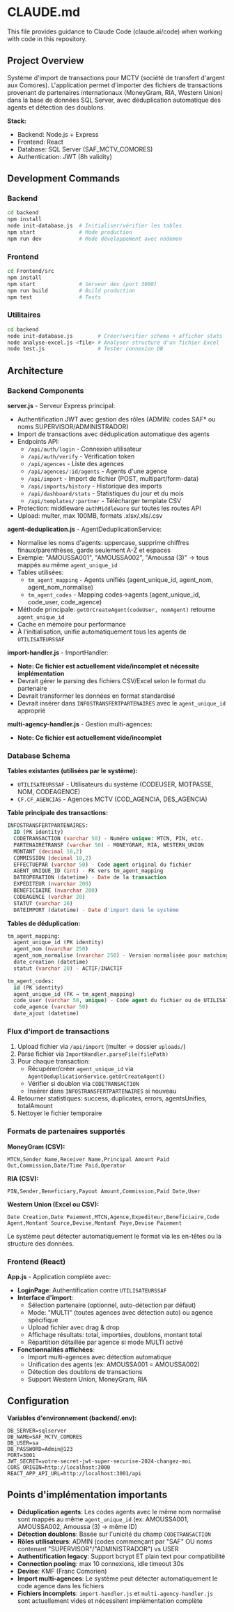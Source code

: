 # CLAUDE.md

This file provides guidance to Claude Code (claude.ai/code) when working with code in this repository.

## Project Overview

Système d'import de transactions pour MCTV (société de transfert d'argent aux Comores). L'application permet d'importer des fichiers de transactions provenant de partenaires internationaux (MoneyGram, RIA, Western Union) dans la base de données SQL Server, avec déduplication automatique des agents et détection des doublons.

**Stack:**
- Backend: Node.js + Express
- Frontend: React
- Database: SQL Server (SAF_MCTV_COMORES)
- Authentication: JWT (8h validity)

## Development Commands

### Backend
```bash
cd backend
npm install
node init-database.js  # Initialiser/vérifier les tables
npm start              # Mode production
npm run dev            # Mode développement avec nodemon
```

### Frontend
```bash
cd Frontend/src
npm install
npm start              # Serveur dev (port 3000)
npm run build          # Build production
npm test               # Tests
```

### Utilitaires
```bash
cd backend
node init-database.js        # Créer/vérifier schema + afficher stats
node analyse-excel.js <file> # Analyser structure d'un fichier Excel
node test.js                 # Tester connexion DB
```

## Architecture

### Backend Components

**server.js** - Serveur Express principal:
- Authentification JWT avec gestion des rôles (ADMIN: codes SAF* ou noms SUPERVISOR/ADMINISTRADOR)
- Import de transactions avec déduplication automatique des agents
- Endpoints API:
  - `/api/auth/login` - Connexion utilisateur
  - `/api/auth/verify` - Vérification token
  - `/api/agences` - Liste des agences
  - `/api/agences/:id/agents` - Agents d'une agence
  - `/api/import` - Import de fichier (POST, multipart/form-data)
  - `/api/imports/history` - Historique des imports
  - `/api/dashboard/stats` - Statistiques du jour et du mois
  - `/api/templates/:partner` - Télécharger template CSV
- Protection: middleware `authMiddleware` sur toutes les routes API
- Upload: multer, max 100MB, formats .xlsx/.xls/.csv

**agent-deduplication.js** - AgentDeduplicationService:
- Normalise les noms d'agents: uppercase, supprime chiffres finaux/parenthèses, garde seulement A-Z et espaces
- Exemple: "AMOUSSA001", "AMOUSSA002", "Amoussa (3)" → tous mappés au même `agent_unique_id`
- Tables utilisées:
  - `tm_agent_mapping` - Agents unifiés (agent_unique_id, agent_nom, agent_nom_normalise)
  - `tm_agent_codes` - Mapping codes→agents (agent_unique_id, code_user, code_agence)
- Méthode principale: `getOrCreateAgent(codeUser, nomAgent)` retourne `agent_unique_id`
- Cache en mémoire pour performance
- À l'initialisation, unifie automatiquement tous les agents de `UTILISATEURSSAF`

**import-handler.js** - ImportHandler:
- **Note: Ce fichier est actuellement vide/incomplet et nécessite implémentation**
- Devrait gérer le parsing des fichiers CSV/Excel selon le format du partenaire
- Devrait transformer les données en format standardisé
- Devrait insérer dans `INFOSTRANSFERTPARTENAIRES` avec le `agent_unique_id` approprié

**multi-agency-handler.js** - Gestion multi-agences:
- **Note: Ce fichier est actuellement vide/incomplet**

### Database Schema

**Tables existantes (utilisées par le système):**
- `UTILISATEURSSAF` - Utilisateurs du système (CODEUSER, MOTPASSE, NOM, CODEAGENCE)
- `CF.CF_AGENCIAS` - Agences MCTV (COD_AGENCIA, DES_AGENCIA)

**Table principale des transactions:**
```sql
INFOSTRANSFERTPARTENAIRES:
  ID (PK identity)
  CODETRANSACTION (varchar 50) - Numéro unique: MTCN, PIN, etc.
  PARTENAIRETRANSF (varchar 50) - MONEYGRAM, RIA, WESTERN_UNION
  MONTANT (decimal 18,2)
  COMMISSION (decimal 18,2)
  EFFECTUEPAR (varchar 50) - Code agent original du fichier
  AGENT_UNIQUE_ID (int) - FK vers tm_agent_mapping
  DATEOPERATION (datetime) - Date de la transaction
  EXPEDITEUR (nvarchar 200)
  BENEFICIAIRE (nvarchar 200)
  CODEAGENCE (varchar 20)
  STATUT (varchar 20)
  DATEIMPORT (datetime) - Date d'import dans le système
```

**Tables de déduplication:**
```sql
tm_agent_mapping:
  agent_unique_id (PK identity)
  agent_nom (nvarchar 250)
  agent_nom_normalise (nvarchar 250) - Version normalisée pour matching
  date_creation (datetime)
  statut (varchar 20) - ACTIF/INACTIF

tm_agent_codes:
  id (PK identity)
  agent_unique_id (FK → tm_agent_mapping)
  code_user (varchar 50, unique) - Code agent du fichier ou de UTILISATEURSSAF
  code_agence (varchar 50)
  date_ajout (datetime)
```

### Flux d'import de transactions

1. Upload fichier via `/api/import` (multer → dossier `uploads/`)
2. Parse fichier via `ImportHandler.parseFile(filePath)`
3. Pour chaque transaction:
   - Récupérer/créer `agent_unique_id` via `AgentDeduplicationService.getOrCreateAgent()`
   - Vérifier si doublon via `CODETRANSACTION`
   - Insérer dans `INFOSTRANSFERTPARTENAIRES` si nouveau
4. Retourner statistiques: success, duplicates, errors, agentsUnifies, totalAmount
5. Nettoyer le fichier temporaire

### Formats de partenaires supportés

**MoneyGram (CSV):**
```csv
MTCN,Sender Name,Receiver Name,Principal Amount Paid Out,Commission,Date/Time Paid,Operator
```

**RIA (CSV):**
```csv
PIN,Sender,Beneficiary,Payout Amount,Commission,Paid Date,User
```

**Western Union (Excel ou CSV):**
```
Date Creation,Date Paiement,MTCN,Agence,Expediteur,Beneficiaire,Code Agent,Montant Source,Devise,Montant Paye,Devise Paiement
```

Le système peut détecter automatiquement le format via les en-têtes ou la structure des données.

### Frontend (React)

**App.js** - Application complète avec:
- **LoginPage**: Authentification contre `UTILISATEURSSAF`
- **Interface d'import**:
  - Sélection partenaire (optionnel, auto-détection par défaut)
  - Mode: "MULTI" (toutes agences avec détection auto) ou agence spécifique
  - Upload fichier avec drag & drop
  - Affichage résultats: total, importées, doublons, montant total
  - Répartition détaillée par agence si mode MULTI activé
- **Fonctionnalités affichées**:
  - Import multi-agences avec détection automatique
  - Unification des agents (ex: AMOUSSA001 = AMOUSSA002)
  - Détection des doublons de transactions
  - Support Western Union, MoneyGram, RIA

## Configuration

**Variables d'environnement (backend/.env):**
```env
DB_SERVER=sqlserver
DB_NAME=SAF_MCTV_COMORES
DB_USER=sa
DB_PASSWORD=Admin@123
PORT=3001
JWT_SECRET=votre-secret-jwt-super-securise-2024-changez-moi
CORS_ORIGIN=http://localhost:3000
REACT_APP_API_URL=http://localhost:3001/api
```

## Points d'implémentation importants

- **Déduplication agents**: Les codes agents avec le même nom normalisé sont mappés au même `agent_unique_id` (ex: AMOUSSA001, AMOUSSA002, Amoussa (3) → même ID)
- **Détection doublons**: Basée sur l'unicité du champ `CODETRANSACTION`
- **Rôles utilisateurs**: ADMIN (codes commençant par "SAF" OU noms contenant "SUPERVISOR"/"ADMINISTRADOR") vs USER
- **Authentification legacy**: Support bcrypt ET plain text pour compatibilité
- **Connection pooling**: max 10 connexions, idle timeout 30s
- **Devise**: KMF (Franc Comorien)
- **Import multi-agences**: Le système peut détecter automatiquement le code agence dans les fichiers
- **Fichiers incomplets**: `import-handler.js` et `multi-agency-handler.js` sont actuellement vides et nécessitent implémentation complète
